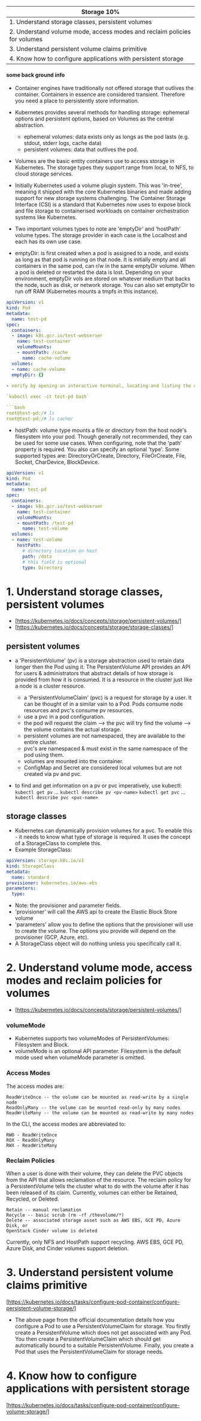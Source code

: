 | **Storage  10%**                                                          |
|---------------------------------------------------------------------------|
| 1.  Understand storage classes, persistent volumes                        |
| 2.  Understand volume mode, access modes and reclaim policies for volumes |
| 3.  Understand persistent volume claims primitive                         |
| 4.  Know how to configure applications with persistent storage            |


#### some back ground info
- Container engines have traditionally not offered storage that outlives the
  container.  Containers in essence are considered transient.  Therefore you
  need a place to persistently store information.
- Kubernetes provides several methods for handling storage: ephemeral options
  and persistent options, based on Volumes as the central abstraction.
    - ephemeral volumes: data exists only as longs as the pod lasts (e.g. stdout, stderr
      logs, cache data)
    - persistent volumes: data that outlives the pod.
- Volumes are the basic entity containers use to access storage in Kubernetes.
  The storage types they support range from local, to NFS, to cloud storage
  services.
- Initially Kubernetes used a volume plugin system.  This was 'in-tree', meaning
  it shipped with the core Kubernetes binaries and made adding support for new
  storage systems challenging.  The Container Storage Interface (CSI) is a
  standard that Kubernetes now uses to expose block and file storage to
  containerised workloads on container orchestration systems like Kubernetes.
- Two important volumes types to note are 'emptyDir' and 'hostPath' volume
  types.  The storage provider in each case is the Localhost and each has its own use case.

- emptyDir: is first created when a pod is assigned to a node, and exists as
  long as that pod is running on that node.  It is initially empty and all
  containers in the same pod, can r/w in the same emptyDir volume.  When a pod
  is deleted or restarted the data is lost.  Depending on your environment,
  emptyDir vols are stored on whatever medium that backs the node, such as disk,
  or network storage.  You can also set emptyDir to run off RAM (Kubernetes
  mounts a tmpfs in this instance).

```yaml
apiVersion: v1
kind: Pod
metadata:
  name: test-pd
spec:
  containers:
  - image: k8s.gcr.io/test-webserver
    name: test-container
    volumeMounts:
    - mountPath: /cache
      name: cache-volume
  volumes:
  - name: cache-volume
  emptyDir: {}
      ```
- verify by opening an interactive terminal, locating and listing the directory

`kubectl exec -it test-pd bash`

```bash
root@test-pd:/# ls
root@test-pd:/# ls cache/
```

- hostPath: volume type mounts a file or directory from the host node's
  filesystem into your pod.  Though generally not recommended, they can be used
  for some use cases.  When configuring, note that the 'path' property is
  required.  You also can specify an optional 'type'.  Some supported types are:
  DirectoryOrCreate, Directory, FileOrCreate, File, Socket, CharDevice,
  BlockDevice.

```yaml
apiVersion: v1
kind: Pod
metadata:
  name: test-pd
spec:
  containers:
  - image: k8s.gcr.io/test-webserver
    name: test-container
    volumeMounts:
    - mountPath: /test-pd
      name: test-volume
  volumes:
  - name: test-volume
    hostPath:
      # directory location on host
      path: /data
      # this field is optional
      type: Directory
``` 

# 1.  Understand storage classes, persistent volumes

- [https://kubernetes.io/docs/concepts/storage/persistent-volumes/]
- [https://kubernetes.io/docs/concepts/storage/storage-classes/]

## persistent volumes
- a 'PersistentVolume' (pv) is a storage abstraction used to retain data longer
  then the Pod using it.  The PersistentVolume API provides an API for users &
  administrators that abstract details of how storage is provided from how it is
  consumed. It is a resource in the cluster just like a node is a cluster
  resource.
    - a 'PersistentVolumeClaim' (pvc) is a request for storage by a user.  It can
      be thought of in a similar vain to a Pod. Pods consume node resources and
      pvc's consume pv resources.
    - use a pvc in a pod configuration.
    - the pod will request the claim --> the pvc will try find the volume --> the
      volume contains the actual storage.
    - persistent volumes are not namespaced, they are available to the entire
      cluster.
    - pvc's are namespaced & must exist in the same namespace of the pod using them.
    - volumes are mounted into the container.
    - ConfigMap and Secret are considered local volumes but are not created via
      pv and pvc.

- to find and get information on a pv or pvc imperatively, use kubectl:
`kubectl get pv` ... `kubectl describe pv <pv-name>`
`kubectl get pvc` ... `kubectl describe pvc <pvc-name>`

## storage classes
- Kubernetes can dynamically provision volumes for a pvc.  To enable this - it
  needs to know what type of storage is required.  It uses the concept of a
  StorageClass to complete this.
- Example StorageClass:

```yaml
apiVersion: storage.k8s.io/v1
kind: StorageClass
metadata:
  name: standard
provisioner: kubernetes.io/aws-ebs
parameters:
  type:
```
- Note: the provisioner and parameter fields.
- 'provisioner' will call the AWS api to create the Elastic Block Store volume
- 'parameters' allow you to define the options that the provisioner will use to
  create the volume.  The options you provide will depend on the provisioner
  (GCP, Azure, etc).
- A StorageClass object will do nothing unless you specifically call it.


# 2. Understand volume mode, access modes and reclaim policies for volumes

- [https://kubernetes.io/docs/concepts/storage/persistent-volumes/]

### volumeMode
- Kubernetes supports two volumeModes of PersistentVolumes: Filesystem and
  Block.
- volumeMode is an optional API parameter. Filesystem is the default mode used
  when volumeMode parameter is omitted.


### Access Modes

The access modes are:

    ReadWriteOnce -- the volume can be mounted as read-write by a single node
    ReadOnlyMany -- the volume can be mounted read-only by many nodes
    ReadWriteMany -- the volume can be mounted as read-write by many nodes

In the CLI, the access modes are abbreviated to:

    RWO - ReadWriteOnce
    ROX - ReadOnlyMany
    RWX - ReadWriteMany

### Reclaim Policies
When a user is done with their volume, they can delete the PVC objects from the
API that allows reclamation of the resource.  The reclaim policy for a
PersistentVolume tells the cluster what to do with the volume after it has been
released of its claim.  Currently, volumes can either be Retained, Recycled, or
Deleted.

    Retain -- manual reclamation 
    Recycle -- basic scrub (rm -rf /thevolume/*)
    Delete -- associated storage asset such as AWS EBS, GCE PD, Azure Disk, or
    OpenStack Cinder volume is deleted

Currently, only NFS and HostPath support recycling. AWS EBS, GCE PD, Azure Disk,
and Cinder volumes support deletion.


# 3.  Understand persistent volume claims primitive

[https://kubernetes.io/docs/tasks/configure-pod-container/configure-persistent-volume-storage/]

- The above page from the official documentation details how you configure a Pod
  to use a PersistentVolumeClaim for storage.  You firstly create a
  PersistentVolume which does not get associated with any Pod.  You then create
  a PersistentVolumeClaim which should get automatically bound to a suitable
  PersistentVolume.  Finally, you create a Pod that uses the
  PersistentVolumeClaim for storage needs.

# 4.  Know how to configure applications with persistent storage

[https://kubernetes.io/docs/tasks/configure-pod-container/configure-volume-storage/]







